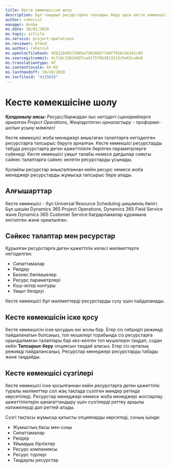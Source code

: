 ```yaml
---
title: Кесте көмекшісіне шолу
description: Бұл тақырып ресурстарға тапсырыс беру үшін кесте көмекшісімен жұмыс істеу туралы ақпарат береді.
author: ruhercul
manager: Annbe
ms.date: 10/01/2020
ms.topic: article
ms.service: project-operations
ms.reviewer: kfend
ms.author: ruhercul
ms.openlocfilehash: 92b12bd9272805a736286bf7e0ff926cb6361c05
ms.sourcegitcommit: 4cf1dc1561b92fca4175f0b3813133c5e63ce8e6
ms.translationtype: HT
ms.contentlocale: kk-KZ
ms.lasthandoff: 10/28/2020
ms.locfileid: "4125635"
---
```

# <a name="schedule-assistant-overview"></a>Кесте көмекшісіне шолу

_**Қолданылу аясы:** Ресурс/биржадан тыс негіздегі сценарийлерге арналған Project Operations, Жеңілдетілген орналастыру - проформа-шотын ұсыну мәмілесі_

Кесте көмекшісі жоба менеджері анықтаған талаптарға негізделген ресурстарға тапсырыс беруге арналған. Кесте көмекшісі ресурстарды табуда ресурстарға деген қажеттілікте берілген параметрлерге сүйенеді. Кесте көмекшісі уақыт талабы немесе дағдылар сияқты сәйкес талаптарға сәйкес келетін ресурстарды ұсынады.

Қолайлы ресурстар анықталғаннан кейін ресурс немесе жоба менеджері ресурстарды жұмысқа тапсырыс бере алады.

## <a name="prerequisites"></a>Алғышарттар

Кесте көмекшісі - бұл Universal Resource Scheduling шешімінің бөлігі. Бұл шешім Dynamics 365 Project Operations, Dynamics 365 Field Service және Dynamics 365 Customer Service бағдарламалар құрамына енгізілген және орнатылған.

## <a name="matching-requirements-and-resources"></a>Сәйкес талаптар мен ресурстар

Құрылған ресурстарға деген қажеттілік келесі мәліметтерге негізделген:

-   Сипаттамалар
-   Рөлдер
-   Бизнес бөлімшелер
-   Ресурс параметрлері
-   Күш-жігер контуры
-   Уақыт белдеуі

Кесте көмекшісі бұл мәліметтерді ресурстарды сүзу үшін пайдаланады.

## <a name="launch-the-schedule-assistant"></a>Кесте көмекшісін іске қосу

Кесте көмекшісін іске қосудың екі жолы бар. Егер сіз гибридті режимді пайдаланатын болсаңыз, топ мүшелері торабында сіз ресурстарға орындалмаған талаптары бар кез-келген топ мүшелерін таңдап, содан кейін **Тапсырыс беру** опциясын таңдай аласыз. Егер сіз орталық режимді пайдалансаңыз, Ресурстар менеджері ресурстарды табады және таңдайды.

## <a name="schedule-assistant-filters"></a>Кесте көмекшісі сүзгілері

Кесте көмекшісі іске қосылғаннан кейін ресурстарға деген қажеттілік туралы мәліметтер сол жақ тақтада сүзілген мәндер ретінде көрсетіледі. Ресурстар менеджері немесе жоба менеджері жоспарлау қажеттіліктерін қанағаттандыру үшін сүзгілерді реттеу арқылы нәтижелерді дәл реттей алады.

Сүзгі тақтасы жұмысқа қатысты опцияларды көрсетеді, соның ішінде:

-   Жұмыстың басы мен соңы
-   Сипаттамалар
-   Рөлдер
-   Ұйымдық бірліктер
-   Ресурс компаниясы
-   Ресурс түрлері
-   Таңдаулы ресурстар
